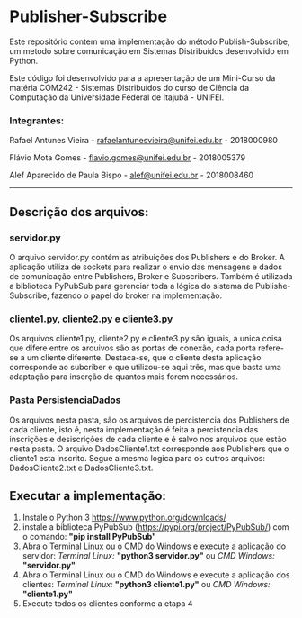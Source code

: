 # Publisher-Subscribe

Este repositório contem uma implementação do método Publish-Subscribe, um metodo sobre comunicação em Sistemas Distribuídos desenvolvido em Python. 

Este código foi desenvolvido para a apresentação de um Mini-Curso da matéria COM242 - Sistemas Distribuídos do curso de Ciência da Computação da Universidade Federal de Itajubá - UNIFEI.

### Integrantes: 

Rafael Antunes Vieira - rafaelantunesvieira@unifei.edu.br - 2018000980

Flávio Mota Gomes - flavio.gomes@unifei.edu.br - 2018005379

Alef Aparecido de Paula Bispo - alef@unifei.edu.br - 2018008460

____________________________________________________________________________________________________

## Descrição dos arquivos:
###  servidor.py
O arquivo servidor.py contém as atribuições dos Publishers e do Broker. A aplicação utiliza de sockets para realizar o envio das mensagens e dados de comunicação entre Publishers, Broker e Subscribers. Também é utilizada a biblioteca PyPubSub para gerenciar toda a lógica do sistema de Publishe-Subscribe, fazendo o papel do broker na implementação.

###  cliente1.py, cliente2.py e cliente3.py
Os arquivos cliente1.py, cliente2.py e cliente3.py são iguais, a unica coisa que difere entre os arquivos são as portas de conexão, cada porta refere-se a um cliente diferente. Destaca-se, que o cliente desta aplicação corresponde ao subcriber e que utilizou-se aqui três, mas que basta uma adaptação para inserção de quantos mais forem necessários.

###  Pasta PersistenciaDados
Os arquivos nesta pasta, são os arquivos de percistencia dos Publishers de cada cliente, isto é, nesta implementação é feita a percistencia das inscrições e desiscrições de cada cliente e é salvo nos arquivos que estão nesta pasta. O arquivo DadosCliente1.txt corresponde aos Publishers que o cliente1 esta inscrito. Segue a mesma logica para os outros arquivos: DadosCliente2.txt e DadosCliente3.txt.

## Executar a implementação:

1. Instale o Python 3 https://www.python.org/downloads/ 
2. instale a biblioteca PyPubSub (https://pypi.org/project/PyPubSub/) com o comando: **"pip install PyPubSub"**
3. Abra o Terminal Linux ou o CMD do Windows e execute a aplicação do servidor: _Terminal Linux:_ **"python3 servidor.py"** ou _CMD Windows:_ **"servidor.py"**
4. Abra o Terminal Linux ou o CMD do Windows e execute a aplicação dos clientes: _Terminal Linux:_ **"python3 cliente1.py"** ou _CMD Windows:_ **"cliente1.py"**
5. Execute todos os clientes conforme a etapa 4

